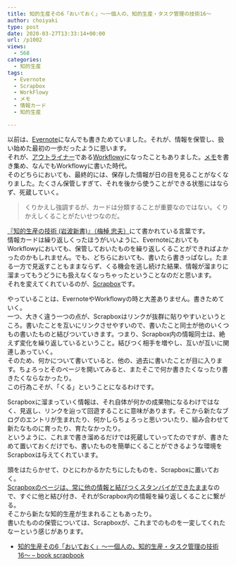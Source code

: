 ```yaml
---
title: 知的生産その6「おいておく」〜一個人の、知的生産・タスク管理の技術16〜
author: choiyaki
type: post
date: 2020-03-27T13:33:14+00:00
url: /p1002
views:
  - 568
categories:
  - 知的生産
tags:
  - Evernote
  - Scrapbox
  - WorkFlowy
  - メモ
  - 情報カード
  - 知的生産

---
```

以前は、[Evernote][1]になんでも書きためていました。それが、情報を保管し、扱い始めた最初の一歩だったように思います。  
それが、[アウトライナー][2]である[Workflowy][3]になったこともありました。[メモ][4]を書き集め、なんでもWorkflowyに書いた時代。  
そのどちらにおいても、最終的には、保存した情報が日の目を見ることがなくなりました。たくさん保管しすぎて、それを後から使うことができる状態にはならず、死蔵していく。

> くりかえし強調するが、カードは分類することが重要なのではない。くりかえしくることがたいせつなのだ。

[『知的生産の技術 (岩波新書)』（梅棹 忠夫）][5]にて書かれている言葉です。  
情報カードは繰り返しくったほうがいいように、EvernoteにおいてもWorkflowyにおいても、保管しておいたものを繰り返しくることができればよかったのかもしれません。でも、どちらにおいても、書いたら書きっぱなし。たまる一方で見返すこともままならず、くる機会を逃し続けた結果、情報が溜まりに溜まってもうどうにも扱えなくなっちゃったということなのだと思います。  
それを変えてくれているのが、[Scrapbox][6]です。

やっていることは、EvernoteやWorkflowyの時と大差ありません。書きためていく。  
一つ、大きく違う一つの点が、Scrapboxはリンクが抜群に貼りやすいというところ。書いたことを互いにリンクさせやすいので、書いたこと同士が他のいくつもの書いたものと結びついていきます。つまり、Scrapbox内の情報同士は、絶えず変化を繰り返しているということ。結びつく相手を増やし、互いが互いに関連しあっていく。  
そのため、何かについて書いていると、他の、過去に書いたことが目に入ります。ちょろっとそのページを開いてみると、またそこで何か書きたくなったり書きたくならなかったり。  
この行為こそが、「くる」ということになるわけです。

Scrapboxに溜まっていく情報は、それ自体が何かの成果物になるわけではなく、見返し、リンクを辿って回遊することに意味があります。そこから新たなブログのエントリが生まれたり、何かしらちょろっと思いついたり、組み合わせて新たなものに育ったり、育たなかったり。  
というように、これまで書き溜めるだけでは死蔵していってたのですが、書きためて置いておくだけでも、書いたものを簡単にくることができるような環境をScrapboxは与えてくれています。

頭をはたらかせて、ひとにわかるかたちにしたものを、Scrapboxに置いておく。  
[Scrapboxのページは、常に他の情報と結びつくスタンバイができたまま][7]なので、すぐに他と結び付き、それがScrapbox内の情報を繰り返しくることに繋がる。  
そこから新たな知的生産が生まれることもあったり。  
書いたものの保管については、Scrapboxが、これまでのものを一変してくれたなーという感じがあります。

  * [知的生産その6「おいておく」〜一個人の、知的生産・タスク管理の技術16〜 &#8211; book scrapbook][8]

 [1]: https://scrapbox.io/choiyaki-hondana/Evernote
 [2]: https://scrapbox.io/choiyaki-hondana/%E3%82%A2%E3%82%A6%E3%83%88%E3%83%A9%E3%82%A4%E3%83%8A%E3%83%BC
 [3]: https://scrapbox.io/choiyaki-hondana/Workflowy
 [4]: https://scrapbox.io/choiyaki-hondana/%E3%83%A1%E3%83%A2
 [5]: https://scrapbox.io/choiyaki-hondana/%E3%80%8E%E7%9F%A5%E7%9A%84%E7%94%9F%E7%94%A3%E3%81%AE%E6%8A%80%E8%A1%93_(%E5%B2%A9%E6%B3%A2%E6%96%B0%E6%9B%B8)%E3%80%8F%EF%BC%88%E6%A2%85%E6%A3%B9_%E5%BF%A0%E5%A4%AB%EF%BC%89
 [6]: https://scrapbox.io/choiyaki-hondana/Scrapbox
 [7]: https://scrapbox.io/choiyaki-hondana/Scrapbox%E3%81%AE%E3%83%9A%E3%83%BC%E3%82%B8%E3%81%AF%E3%80%81%E5%B8%B8%E3%81%AB%E4%BB%96%E3%81%AE%E6%83%85%E5%A0%B1%E3%81%A8%E7%B5%90%E3%81%B3%E3%81%A4%E3%81%8F%E3%82%B9%E3%82%BF%E3%83%B3%E3%83%90%E3%82%A4%E3%81%8C%E3%81%A7%E3%81%8D%E3%81%9F%E3%81%BE%E3%81%BE
 [8]: https://scrapbox.io/choiyaki-hondana/%E7%9F%A5%E7%9A%84%E7%94%9F%E7%94%A3%E3%81%9D%E3%81%AE6%E3%80%8C%E3%81%8A%E3%81%84%E3%81%A6%E3%81%8A%E3%81%8F%E3%80%8D%E3%80%9C%E4%B8%80%E5%80%8B%E4%BA%BA%E3%81%AE%E3%80%81%E7%9F%A5%E7%9A%84%E7%94%9F%E7%94%A3%E3%83%BB%E3%82%BF%E3%82%B9%E3%82%AF%E7%AE%A1%E7%90%86%E3%81%AE%E6%8A%80%E8%A1%9316%E3%80%9C